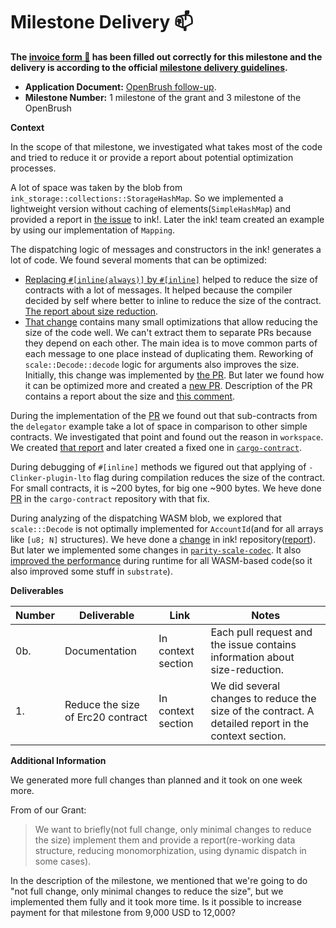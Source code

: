 # Milestone Delivery :mailbox:

**The [invoice form :pencil:](https://docs.google.com/forms/d/e/1FAIpQLSfmNYaoCgrxyhzgoKQ0ynQvnNRoTmgApz9NrMp-hd8mhIiO0A/viewform) has been filled out correctly for this milestone and the delivery is according to the official [milestone delivery guidelines](https://github.com/w3f/Grants-Program/blob/master/docs/milestone-deliverables-guidelines.md).**  

* **Application Document:** [OpenBrush follow-up](https://github.com/w3f/Grants-Program/pull/621).
* **Milestone Number:** 1 milestone of the grant and 3 milestone of the OpenBrush

**Context**

In the scope of that milestone, we investigated what takes most of the code and tried to reduce it or provide a report about potential optimization processes.

A lot of space was taken by the blob from `ink_storage::collections::StorageHashMap`. 
So we implemented a lightweight version without caching of elements(`SimpleHashMap`) 
and provided a report in [the issue](https://github.com/paritytech/ink/issues/945#issuecomment-930427082) to ink!.
Later the ink! team created an example by using our implementation of `Mapping`.

The dispatching logic of messages and constructors in the ink! generates a lot of code. We found several moments that can be optimized:

- [Replacing `#[inline(always)]` by `#[inline]`](https://github.com/paritytech/ink/pull/1012)
  helped to reduce the size of contracts with a lot of messages. 
  It helped because the compiler decided by self where better to inline to reduce the size of the contract.
  [The report about size reduction](https://github.com/paritytech/ink/pull/1012#pullrequestreview-804747290).
- [That change](https://github.com/paritytech/ink/pull/1017) contains many small optimizations 
  that allow reducing the size of the code well. We can't extract them to 
  separate PRs because they depend on each other. The main idea is to move common
  parts of each message to one place instead of duplicating them. Reworking of 
  `scale::Decode::decode` logic for arguments also improves the size. 
  Initially, this change was implemented by [the PR](https://github.com/paritytech/ink/pull/999). 
  But later we found how it can be optimized more and created a [new PR](https://github.com/paritytech/ink/pull/1017). 
  Description of the PR contains a report about the size and [this comment](https://github.com/paritytech/ink/pull/1017#issuecomment-970575796).

During the implementation of the [PR](https://github.com/paritytech/ink/pull/1017) 
we found out that sub-contracts from the `delegator` example take a lot of space 
in comparison to other simple contracts. We investigated that point and found  out 
the reason in `workspace`. We created [that report](https://github.com/paritytech/ink/pull/1054) 
and later created a fixed one in [`cargo-contract`](https://github.com/paritytech/cargo-contract/pull/378).

During debugging of `#[inline]` methods we figured out that applying of `-Clinker-plugin-lto` 
flag during compilation reduces the size of the contract. For small contracts, 
it is ~200 bytes, for big one ~900 bytes. We heve done [PR](https://github.com/paritytech/cargo-contract/pull/358) 
in the `cargo-contract` repository with that fix.

During analyzing of the dispatching WASM blob, we explored that `scale:::Decode` 
is not optimally implemented for `AccountId`(and for all arrays like `[u8; N]` structures). 
We heve done a [change](https://github.com/paritytech/ink/pull/1016) in ink! repository([report](https://github.com/paritytech/ink/pull/1016#issuecomment-970425793)). 
But later we implemented some changes in [`parity-scale-codec`](https://github.com/paritytech/parity-scale-codec/pull/299). 
It also [improved the performance](https://github.com/paritytech/parity-scale-codec/pull/299#issuecomment-974819024) 
during runtime for all WASM-based code(so it also improved some stuff in `substrate`).

**Deliverables**

| Number | Deliverable | Link | Notes |
| ------------- | ------------- | ------------- |------------- |
| 0b. | Documentation | In context section | Each pull request and the issue contains information about size-reduction. | 
| 1.  | Reduce the size of Erc20 contract | In context section | We did several changes to reduce the size of the contract. A detailed report in the context section. | 

**Additional Information**

We generated more full changes than planned and it took on one week more.

From of our Grant:
> We want to briefly(not full change, only minimal changes to reduce the size) implement them and provide a report(re-working data structure, reducing monomorphization, using dynamic dispatch in some cases).

In the description of the milestone, we mentioned that we're going to do "not full change, 
only minimal changes to reduce the size", but we implemented them fully and it took more time.
Is it possible to increase payment for that milestone from 9,000 USD to 12,000?
